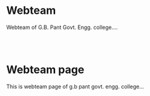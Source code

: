 # Webteam
Webteam of G.B. Pant Govt. Engg. college....


<br>
<br>

# Webteam page
This is webteam page of g.b pant govt. engg. college...
